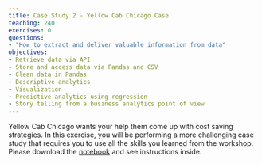 ```yaml
---
title: Case Study 2 - Yellow Cab Chicago Case
teaching: 240
exercises: 0
questions:
- "How to extract and deliver valuable information from data"
objectives:
- Retrieve data via API
- Store and access data via Pandas and CSV
- Clean data in Pandas
- Descriptive analytics
- Visualization
- Predictive analytics using regression
- Story telling from a business analytics point of view
---
```


Yellow Cab Chicago wants your help them come up with cost saving strategies. In this exercise, you will be performing a more challenging case study that requires you to use all the skills you learned from the workshop. Please download the [notebook](https://raw.githubusercontent.com/uidfcba/jhobson1/master/Chicago_Cabs_Case_Questions.ipynb) and see instructions inside.   
